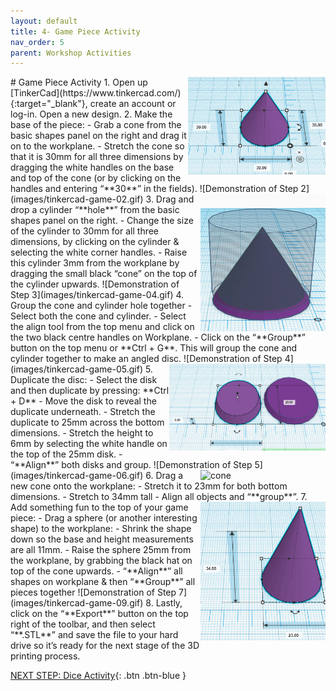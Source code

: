 ```yaml
---
layout: default
title: 4- Game Piece Activity
nav_order: 5
parent: Workshop Activities
---
```

<img src="images/tinkercad-game-01.png" style="float:right;width:220px" alt="cone with measurements">
# Game Piece Activity
1. Open up [TinkerCad](https://www.tinkercad.com/){:target="_blank"}, create an account or log-in. Open a new design. 
2. Make the base of the piece:
  - Grab a cone from the basic shapes panel on the right and drag it on to the workplane. 
  - Stretch the cone so that it is 30mm for all three dimensions by dragging the white handles on the base and top of the cone (or by clicking on the handles and entering “**30**” in the fields).
![Demonstration of Step 2](images/tinkercad-game-02.gif)
3. <img src="images/tinkercad-game-03.png" style="float:right;width:200px;height:220px;" alt="cone cylinder"> Drag and drop a cylinder “**hole**” from the basic shapes panel on the right.
  - Change the size of the cylinder to 30mm for all three dimensions, by clicking on the cylinder & selecting the white corner handles. 
  - Raise this cylinder 3mm from the workplane by dragging the small black “cone” on the top of the cylinder upwards.
![Demonstration of Step 3](images/tinkercad-game-04.gif)
4. Group the cone and cylinder hole together
  - Select both the cone and cylinder. 
  - Select the align tool from the top menu and click on the two black centre handles on Workplane.
  - Click on the “**Group**” button on the top menu or **Ctrl + G**. This will group the cone and cylinder together to make an angled disc.
![Demonstration of Step 4](images/tinkercad-game-05.gif)
<img src="images/tinkercad-game-06.png" style="float:right;width:250px" alt="cone base">
5. Duplicate the disc:
  - Select the disk and then duplicate by pressing: **Ctrl + D**
  - Move the disk to reveal the duplicate underneath.
  - Stretch the duplicate to 25mm across the bottom dimensions. 
  - Stretch the height to 6mm by selecting the white handle on the top of the 25mm disk. 
  - “**Align**” both disks and group.
![Demonstration of Step 5](images/tinkercad-game-06.gif)
<img src="images/tinkercad-game-07.png" style="float:right;width:200px" alt="cone">
6. Drag a new cone onto the workplane:
  - Stretch it to 23mm for both bottom dimensions.
  - Stretch to 34mm tall
  - Align all objects and “**group**”. 
<img src="images/tinkercad-game-08.png" style="float:right;width:200px" alt="cone with sphere on top">
7. Add something fun to the top of your game piece:
  - Drag a sphere (or another interesting shape) to the workplane:
  - Shrink the shape down so the base and height measurements are all 11mm. 
  - Raise the sphere 25mm from the workplane, by grabbing the black hat on top of the cone upwards.
  - “**Align**” all shapes on workplane & then “**Group**” all pieces together
![Demonstration of Step 7](images/tinkercad-game-09.gif)
8. Lastly, click on the “**Export**” button on the top right of the toolbar, and then select “**.STL**” and save the file to your hard drive so it’s ready for the next stage of the 3D printing process.

[NEXT STEP: Dice Activity](dice-activity.html){: .btn .btn-blue }
